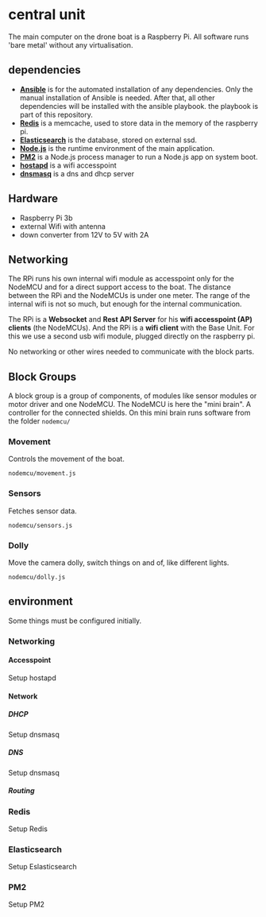 # central unit
The main computer on the drone boat is a Raspberry Pi. All software runs 'bare metal' without any virtualisation.

## dependencies
- **[Ansible](https://www.ansible.com/)** is for the automated installation of any dependencies.
Only the manual installation of Ansible is needed. After that, all other
dependencies will be installed with the ansible playbook.
the playbook is part of this repository.
- **[Redis](https://redis.io/)** is a memcache, used to store data in the memory of the raspberry pi.
- **[Elasticsearch](https://www.elastic.co/de/products/elasticsearch)** is the database, stored on external ssd.
- **[Node.js](https://nodejs.org/en/)** is the runtime environment of the main application.
- **[PM2](http://pm2.keymetrics.io/)** is a Node.js process manager to run a Node.js app on system boot.
- **[hostapd]()** is a wifi accesspoint 
- **[dnsmasq]()** is a dns and dhcp server

## Hardware
- Raspberry Pi 3b
- external Wifi with antenna
- down converter from 12V to 5V with 2A

## Networking
The RPi runs his own internal wifi module as accesspoint only for the NodeMCU
and for a direct support access to the boat. The distance between the RPi
and the NodeMCUs is under one meter. The range of the internal wifi is not so much,
but enough for the internal communication.
 
The RPi is a **Websocket** and **Rest API Server** for his **wifi accesspoint (AP) clients**  (the NodeMCUs).
And the RPi is a **wifi client** with the Base Unit. For this we use a second usb wifi module,
plugged directly on the raspberry pi.
 
No networking or other wires needed to communicate with the block parts.

## Block Groups
A block group is a group of components, of modules like sensor modules or motor driver and
one NodeMCU. The NodeMCU is here the "mini brain". A controller for the connected shields.
On this mini brain runs software from the folder `nodemcu/`

### Movement
Controls the movement of the boat.
```
nodemcu/movement.js
```

### Sensors
Fetches sensor data.
```
nodemcu/sensors.js
```

### Dolly
Move the camera dolly, switch things on and of, like different lights.
```
nodemcu/dolly.js
```

## environment
Some things must be configured initially.

### Networking
#### Accesspoint
Setup hostapd
#### Network
##### DHCP
Setup dnsmasq
##### DNS
Setup dnsmasq
##### Routing

### Redis
Setup Redis
### Elasticsearch
Setup Eslasticsearch
### PM2
Setup PM2

